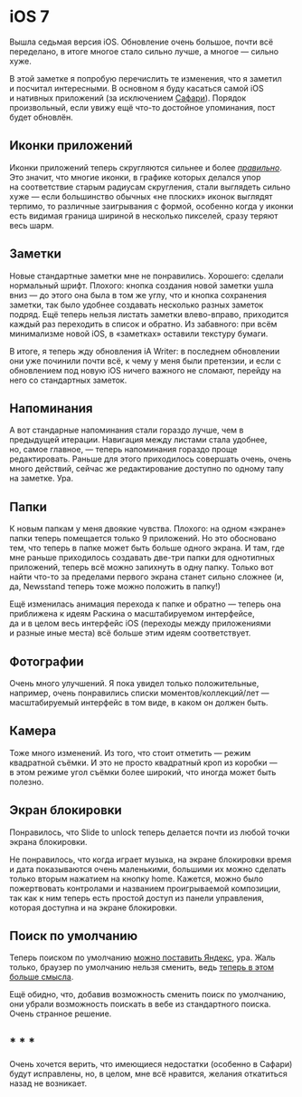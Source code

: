 # iOS 7

Вышла седьмая версия iOS. Обновление очень большое, почти всё переделано, в итоге многое стало сильно лучше, а многое — сильно хуже.

В этой заметке я попробую перечислить те изменения, что я заметил и посчитал интересными. В основном я буду касаться самой iOS и нативных приложений (за исключением [Сафари](*safari "Про Сафари появилась отличная [статья](http://www.mobilexweb.com/blog/safari-ios7-html5-problems-apis-review), описывающая все изменения. В целом — всё плохо")). Порядок произвольный, если увижу ещё что-то достойное упоминания, пост будет обновлён.

## Иконки приложений

Иконки приложений теперь скругляются сильнее и более [_правильно_](*border-radius "См., например, [статью про изгибы линий](http://ilyabirman.ru/meanwhile/all/metro-line-curves/) Ильи Бирмана, или [заметку про скрипт для Фотошопа](http://blog.mikeswanson.com/post/61651302736/photoshop-script-for-ios-7-rounded-rectangles), умеющий делать подобные скругления от Майка Свонсона"). Это значит, что многие иконки, в графике которых делался упор на соответствие старым радиусам скругления, стали выглядеть сильно хуже — если большинство обычных «не плоских» иконок выглядят терпимо, то различные заигрывания с формой, особенно когда у иконки есть видимая граница шириной в несколько пикселей, сразу теряют весь шарм.

## Заметки

Новые стандартные заметки мне не понравились. Хорошего: сделали нормальный шрифт. Плохого: кнопка создания новой заметки ушла вниз — до этого она была в том же углу, что и кнопка сохранения заметки, так было удобнее создавать несколько разных заметок подряд. Ещё теперь нельзя листать заметки влево-вправо, приходится каждый раз переходить в список и обратно. Из забавного: при всём минимализме новой iOS, в «заметках» оставили текстуру бумаги.

В итоге, я теперь жду обновления iA Writer: в последнем обновлении они уже починили почти всё, к чему у меня были претензии, и если с обновлением под новую iOS ничего важного не сломают, перейду на него со стандартных заметок.

## Напоминания

А вот стандарные напоминания стали гораздо лучше, чем в предыдущей итерации. Навигация между листами стала удобнее, но, самое главное, — теперь напоминания гораздо проще редактировать. Раньше для этого приходилось совершать очень, очень много действий, сейчас же редактирование доступно по одному тапу на заметке. Ура.

## Папки

К новым папкам у меня двоякие чувства. Плохого: на одном «экране» папки теперь помещается только 9 приложений. Но это обосновано тем, что теперь в папке может быть больше одного экрана. И там, где мне раньше приходилось создавать две-три папки для однотипных приложений, теперь всё можно запихнуть в одну папку. Только вот найти что-то за пределами первого экрана станет сильно сложнее (и, да, Newsstand теперь тоже можно положить в папку!)

Ещё изменилась анимация перехода к папке и обратно — теперь она приближена к идеям Раскина о масштабируемом интерфейсе, да и в целом весь интерфейс iOS (переходы между приложениями и разные иные места) всё больше этим идеям соответствует.

## Фотографии

Очень много улучшений. Я пока увидел только положительные, например, очень понравились списки моментов/коллекций/лет — масштабируемый интерфейс в том виде, в каком он должен быть.

## Камера

Тоже много изменений. Из того, что стоит отметить — режим квадратной съёмки. И это не просто квадратный кроп из коробки — в этом режиме угол съёмки более широкий, что иногда может быть полезно.

## Экран блокировки

Понравилось, что Slide to unlock теперь делается почти из любой точки экрана блокировки.

Не понравилось, что когда играет музыка, на экране блокировки время и дата показываются очень маленькими, большими их можно сделать только вторым нажатием на кнопку home. Кажется, можно было пожертвовать контролами и названием проигрываемой композиции, так как к ним теперь есть простой доступ из панели управления, которая доступна и на экране блокировки.

## Поиск по умолчанию

Теперь поиском по умолчанию [можно поставить Яндекс](http://instagram.com/p/eba5_KmTgh/), ура. Жаль только, браузер по умолчанию нельзя сменить, ведь [теперь в этом больше смысла](#safari).

Ещё обидно, что, добавив возможность сменить поиск по умолчанию, они убрали возможность поискать в вебе из стандартного поиска. Очень странное решение.

## * * *

Очень хочется верить, что имеющиеся недостатки (особенно в Сафари) будут исправлены, но, в целом, мне всё нравится, желания откатиться назад не возникает.
